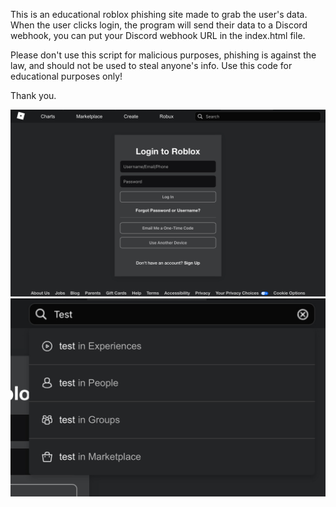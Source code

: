 This is an educational roblox phishing site made to grab the user's data. When the user clicks login, the program will send their data to a Discord webhook, you can put your Discord webhook URL in the index.html file.

Please don't use this script for malicious purposes, phishing is against the law, and should not be used to steal anyone's info. Use this code for educational purposes only!

Thank you.

![showcase](IMG_3811.jpeg)
![showcase](IMG_3812.jpeg)
